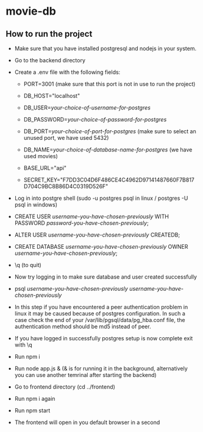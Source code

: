 # movie-db

## How to run the project

- Make sure that you have installed postgresql and nodejs in your system.

- Go to the backend directory 

- Create a .env file with the following fields:

    - PORT=3001 (make sure that this port is not in use to run the project)

    - DB_HOST="localhost"

    - DB_USER=*your-choice-of-username-for-postgres*

    - DB_PASSWORD=*your-choice-of-password-for-postgres*

    - DB_PORT=*your-choice-of-port-for-postgres* (make sure to select an unused port, we have used 5432)

    - DB_NAME=*your-choice-of-database-name-for-postgres* (we have used movies)

    - BASE_URL="api"

    - SECRET_KEY="F7DD3C04D6F486CE4C4962D97141487660F7B817D704C9BC8B86D4C0319D526F"

- Log in into postgre shell (sudo -u postgres psql in linux / postgres -U psql in windows)

- CREATE USER *username-you-have-chosen-previously* WITH PASSWORD *password-you-have-chosen-previously*;

- ALTER USER *username-you-have-chosen-previously* CREATEDB;

- CREATE DATABASE *username-you-have-chosen-previously* OWNER *username-you-have-chosen-previously*;

- \q (to quit)

- Now try logging in to make sure database and user created successfully

- psql *username-you-have-chosen-previously* *username-you-have-chosen-previously*

- In this step if you have encountered a peer authentication problem in linux it may be caused because of postgres configuration.
In such a case check the end of your /var/lib/pgsql/data/pg_hba.conf file, the authentication method should be md5 instead of peer.

- If you have logged in successfully postgres setup is now complete exit with \q

- Run npm i

- Run node app.js & (& is for running it in the background, alternatively you can use another temrinal after starting the backend)

- Go to frontend directory (cd ../frontend)

- Run npm i again

- Run npm start

- The frontend will open in you default browser in a second

